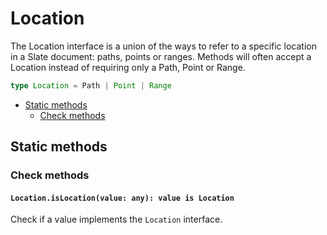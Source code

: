 # Location

The Location interface is a union of the ways to refer to a specific location in a Slate document: paths, points or ranges. Methods will often accept a Location instead of requiring only a Path, Point or Range.

```typescript
type Location = Path | Point | Range
```

* [Static methods](location.md#static-methods)
  * [Check methods](location.md#check-methods)

## Static methods

### Check methods

#### `Location.isLocation(value: any): value is Location`

Check if a value implements the `Location` interface.

